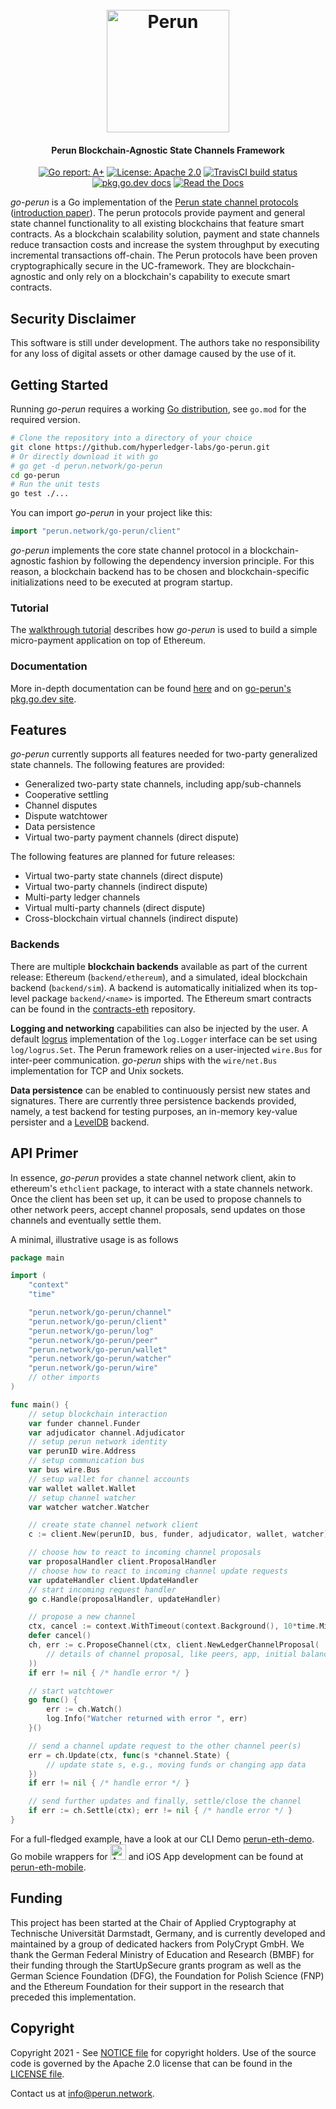 <h1 align="center"><br>
    <a href="https://perun.network/"><img src=".assets/logo.png" alt="Perun" width="196"></a>
<br></h1>

<h4 align="center">Perun Blockchain-Agnostic State Channels Framework</h4>

<p align="center">
  <a href="https://goreportcard.com/report/github.com/hyperledger-labs/go-perun"><img src="https://goreportcard.com/badge/github.com/hyperledger-labs/go-perun" alt="Go report: A+"></a>
  <a href="https://www.apache.org/licenses/LICENSE-2.0.txt"><img src="https://img.shields.io/badge/license-Apache%202-blue" alt="License: Apache 2.0"></a>
  <a href="https://github.com/hyperledger-labs/go-perun/actions/workflows/ci.yml"><img src="https://github.com/hyperledger-labs/go-perun/actions/workflows/ci.yml/badge.svg" alt="TravisCI build status"></a>
  <a href="https://pkg.go.dev/perun.network/go-perun?status.svg"> <img src="https://img.shields.io/badge/go.dev-reference-007d9c?logo=go&logoColor=white" alt="pkg.go.dev docs"></a>
  <a href="https://labs.hyperledger.org/perun-doc/"> <img src=".assets/read_the_docs.svg" alt="Read the Docs"></a>
</p>

_go-perun_ is a Go implementation of the [Perun state channel protocols](https://perun.network/) ([introduction paper](https://perun.network/pdf/Perun2.0.pdf)).
The perun protocols provide payment and general state channel functionality to all existing blockchains that feature smart contracts.
As a blockchain scalability solution, payment and state channels reduce transaction costs and increase the system throughput by executing incremental transactions off-chain.
The Perun protocols have been proven cryptographically secure in the UC-framework.
They are blockchain-agnostic and only rely on a blockchain's capability to execute smart contracts.

## Security Disclaimer

This software is still under development.
The authors take no responsibility for any loss of digital assets or other damage caused by the use of it.

## Getting Started

Running _go-perun_ requires a working [Go distribution](https://golang.org), see `go.mod` for the required version.
```sh
# Clone the repository into a directory of your choice
git clone https://github.com/hyperledger-labs/go-perun.git
# Or directly download it with go
# go get -d perun.network/go-perun
cd go-perun
# Run the unit tests
go test ./...
```

You can import _go-perun_ in your project like this:
```go
import "perun.network/go-perun/client"
```

_go-perun_ implements the core state channel protocol in a blockchain-agnostic fashion by following the dependency inversion principle.
For this reason, a blockchain backend has to be chosen and blockchain-specific initializations need to be executed at program startup.

### Tutorial

The [walkthrough tutorial](http://tutorial.perun.network) describes how _go-perun_ is used to build a simple micro-payment application on top of Ethereum.

### Documentation

More in-depth documentation can be found [here](https://labs.hyperledger.org/perun-doc/)
and on [go-perun's pkg.go.dev site](https://pkg.go.dev/perun.network/go-perun).

## Features

_go-perun_ currently supports all features needed for two-party generalized state channels.
The following features are provided:
* Generalized two-party state channels, including app/sub-channels
* Cooperative settling
* Channel disputes
* Dispute watchtower
* Data persistence
* Virtual two-party payment channels (direct dispute)

The following features are planned for future releases:
* Virtual two-party state channels (direct dispute)
* Virtual two-party channels (indirect dispute)
* Multi-party ledger channels
* Virtual multi-party channels (direct dispute)
* Cross-blockchain virtual channels (indirect dispute)

### Backends

There are multiple **blockchain backends** available as part of the current release: Ethereum (`backend/ethereum`), and a simulated, ideal blockchain backend (`backend/sim`).
A backend is automatically initialized when its top-level package `backend/<name>` is imported.
The Ethereum smart contracts can be found in the [contracts-eth](https://github.com/hyperledger-labs/perun-eth-contracts/) repository.

**Logging and networking** capabilities can also be injected by the user.
A default [logrus](https://github.com/sirupsen/logrus) implementation of the `log.Logger` interface can be set using `log/logrus.Set`.
The Perun framework relies on a user-injected `wire.Bus` for inter-peer communication.
_go-perun_ ships with the `wire/net.Bus` implementation for TCP and Unix sockets.

**Data persistence** can be enabled to continuously persist new states and signatures.
There are currently three persistence backends provided, namely, a test backend for testing purposes, an in-memory key-value persister and a [LevelDB](https://github.com/syndtr/goleveldb) backend.

## API Primer

In essence, _go-perun_ provides a state channel network client, akin to ethereum's `ethclient` package, to interact with a state channels network.
Once the client has been set up, it can be used to propose channels to other network peers, accept channel proposals, send updates on those channels and eventually settle them.

A minimal, illustrative usage is as follows
```go
package main

import (
	"context"
	"time"

	"perun.network/go-perun/channel"
	"perun.network/go-perun/client"
	"perun.network/go-perun/log"
	"perun.network/go-perun/peer"
	"perun.network/go-perun/wallet"
	"perun.network/go-perun/watcher"
	"perun.network/go-perun/wire"
	// other imports
)

func main() {
	// setup blockchain interaction
	var funder channel.Funder
	var adjudicator channel.Adjudicator
	// setup perun network identity
	var perunID wire.Address
	// setup communication bus
	var bus wire.Bus
	// setup wallet for channel accounts
	var wallet wallet.Wallet
	// setup channel watcher
	var watcher watcher.Watcher

	// create state channel network client
	c := client.New(perunID, bus, funder, adjudicator, wallet, watcher)

	// choose how to react to incoming channel proposals
	var proposalHandler client.ProposalHandler
	// choose how to react to incoming channel update requests
	var updateHandler client.UpdateHandler
	// start incoming request handler
	go c.Handle(proposalHandler, updateHandler)

	// propose a new channel
	ctx, cancel := context.WithTimeout(context.Background(), 10*time.Minute)
	defer cancel()
	ch, err := c.ProposeChannel(ctx, client.NewLedgerChannelProposal(
		// details of channel proposal, like peers, app, initial balances, challenge duration...
	))
	if err != nil { /* handle error */ }

	// start watchtower
	go func() {
		err := ch.Watch()
		log.Info("Watcher returned with error ", err)
	}()

	// send a channel update request to the other channel peer(s)
	err = ch.Update(ctx, func(s *channel.State) {
		// update state s, e.g., moving funds or changing app data
	})
	if err != nil { /* handle error */ }

	// send further updates and finally, settle/close the channel
	if err := ch.Settle(ctx); err != nil { /* handle error */ }
}
```

For a full-fledged example, have a look at our CLI Demo [perun-eth-demo](https://github.com/perun-network/perun-eth-demo).
Go mobile wrappers for <img src="https://developer.android.com/images/brand/Android_Robot.svg?hl=de" width="25" alt="Android"> and iOS App development can be found at [perun-eth-mobile](https://github.com/perun-network/perun-eth-mobile).

## Funding

This project has been started at the Chair of Applied Cryptography at Technische Universität Darmstadt, Germany, and is currently developed and maintained by a group of dedicated hackers from PolyCrypt GmbH.
We thank the German Federal Ministry of Education and Research (BMBF) for their funding through the StartUpSecure grants program as well as the German Science Foundation (DFG), the Foundation for Polish Science (FNP) and the Ethereum Foundation for their support in the research that preceded this implementation.

## Copyright

Copyright 2021 - See [NOTICE file](NOTICE) for copyright holders.
Use of the source code is governed by the Apache 2.0 license that can be found in the [LICENSE file](LICENSE).

Contact us at [info@perun.network](mailto:info@perun.network).
